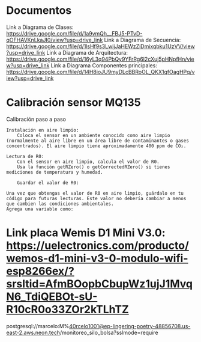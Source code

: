 # Documentos
Link a Diagrama de Clases: https://drive.google.com/file/d/1a9vmQh__FBJ5-PTvD-qOFHAVKnLkaJI0/view?usp=drive_link
Link a Diagrama de Secuencia: https://drive.google.com/file/d/1lsHf9s3LwijJaHEWzZiDmixqbku1UzVV/view?usp=drive_link
Link a Diagrama de Arquitectura: https://drive.google.com/file/d/16yL3q94PbQy9YFrRg6I2cXuj5pHNpfHn/view?usp=drive_link
Link a Diagrama Componentes principales: https://drive.google.com/file/d/14H8ioJU9myDLcBBRoOL_QKX1qfOagHPq/view?usp=drive_link

# Calibración sensor MQ135 

Calibración paso a paso

    Instalación en aire limpio:
        Coloca el sensor en un ambiente conocido como aire limpio (normalmente al aire libre en un área libre de contaminantes o gases concentrados). El aire limpio tiene aproximadamente 400 ppm de CO₂.

    Lectura de R0:
        Con el sensor en aire limpio, calcula el valor de R0.
        Usa la función getRZero() o getCorrectedRZero() si tienes mediciones de temperatura y humedad.

        Guardar el valor de R0:

    Una vez que obtengas el valor de R0 en aire limpio, guárdalo en tu código para futuras lecturas. Este valor no debería cambiar a menos que cambien las condiciones ambientales.
    Agrega una variable como:

# Link placa Wemis D1 Mini V3.0: https://uelectronics.com/producto/wemos-d1-mini-v3-0-modulo-wifi-esp8266ex/?srsltid=AfmBOopbCbupWz1ujJ1MvqN6_TdiQEBOt-sU-R10cR0o33ZOr2kTLhTZ

postgresql://marcelo:M%40rcelo1001@ep-lingering-poetry-48856708.us-east-2.aws.neon.tech/monitoreo_silo_bolsa?sslmode=require
